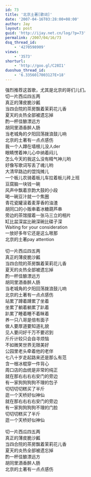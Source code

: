 ```yaml
---
id: 73
title: '北京土著[歌词]'
date: '2007-04-16T03:28:00+08:00'
author: Jay
layout: post
guid: 'http://ijay.net.cn/log/?p=73'
permalink: /2007/04/16/73
dsq_thread_id:
    - '4270598909'
views:
    - '3573'
shorturl:
    - 'http://goo.gl/C28I1'
duoshuo_thread_id:
    - '6.3356017003127E+18'
---
```


<div>强烈推荐这首歌，尤其是北京的哥们儿们。</div>
<div> </div>
<div>切一片西瓜四五两<br />真正的薄皮脆沙瓤 <br />当四合院的茶房飘着茉莉花儿香 <br />夏天的炎热全部被遗忘掉<br />酌一杯佳酿漂远方 <br />胡同里酒香醉人肠 <br />当老城角的夕阳回荡拨浪鼓儿响 <br />北京的土著有一点点感伤 <br />我一个人蹲在墙根儿没人der <br />眼睛愣着神儿心中纳着闷儿 <br />怎么今天的我这么没有精气神儿哟 <br />好像写歌词写丢了魂儿哟 <br />大清早路边的馄饨摊儿 <br />一个板儿农骑着板儿车拉着板儿砖上班 <br />豆腐脑一块钱一碗 <br />风声中飘着京韵大鼓的小段 <br />喝一碗豆汁就一个焦圈 <br />青花瓷罐滚着麦芽香的油渣 <br />胡同口的小贩串着冰糖葫芦串 <br />旁边的茶馆摆着一张马三立的相片 <br />缸比盆深盆比碗深碗比碟子深 <br />Waiting for your consideration <br />一放好多年它还是这么哏那 <br />北京的土著pay attention </div>
<div><br />切一片西瓜四五两 <br />真正的薄皮脆沙瓤 <br />当四合院的茶房飘着茉莉花儿香 <br />夏天的炎热全部被遗忘掉 <br />酌一杯佳酿漂远方 <br />胡同里酒香醉人肠 <br />当老城角的夕阳回荡拨浪鼓儿响 <br />北京的土著有一点点感伤 <br />站累了蹲着蹲累了坐着 <br />坐累了躺着躺累了趴着 <br />趴累了睡着睡不着眯着 <br />养一只八哥是倍有面子 <br />做人要厚道要知道礼貌 <br />见人要问好千万不要迟到 <br />斤斤计较只会自寻烦恼 <br />不如微笑世界无限美好 <br />公园里老头牵着他的老伴 <br />七八十岁走起路来还是那么有范 <br />含一根冰棍穿一件背心 <br />周口店的血统是非常的纯正 <br />就在那右右右右安门的旁边 <br />有一家狗狗狗狗不理的包子 </div>
<div>切切切切糕买了半斤 <br />逛一个天桥好似神仙 <br />就在那右右右右安门的旁边 <br />有一家狗狗狗狗不理的门脸 </div>
<div>切切切糕买了半斤 <br />逛一个天桥好似神仙 <br /><br />切一片西瓜四五两 <br />真正的薄皮脆沙瓤 <br />当四合院的茶房飘着茉莉花儿香 <br />夏天的炎热全部被遗忘掉 <br />酌一杯佳酿漂远方 <br />胡同里酒香醉人肠 </div>
<div>北京的土著有一点点感伤</div>
